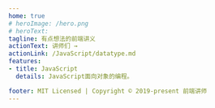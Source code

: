 ```yaml
---
home: true
# heroImage: /hero.png
# heroText: 
tagline: 有点想法的前端讲义
actionText: 讲师们 →
actionLink: /JavaScript/datatype.md
features:
- title: JavaScript
  details: JavaScript面向对象的编程。

footer: MIT Licensed | Copyright © 2019-present 前端讲师
---
```



